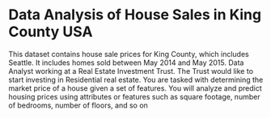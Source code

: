 # Data Analysis of House Sales in King County USA

This dataset contains house sale prices for King County, which includes Seattle. It includes homes sold between May 2014 and May 2015. Data Analyst working at a Real Estate Investment Trust. The Trust would like to start investing in Residential real estate. You are tasked with determining the market price of a house given a set of features. You will analyze and predict housing prices using attributes or features such as square footage, number of bedrooms, number of floors, and so on
